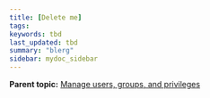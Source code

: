 ```yaml
---
title: [Delete me]
tags:
keywords: tbd
last_updated: tbd
summary: "blerg"
sidebar: mydoc_sidebar
---
```



**Parent topic:** [Manage users, groups, and privileges](../../admin/users_groups/about_users_groups.html)
